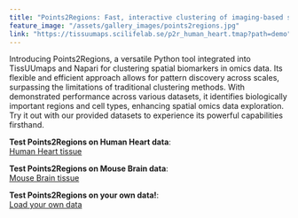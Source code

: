 ```yaml
---
title: "Points2Regions: Fast, interactive clustering of imaging-based spatial transcriptomics data in TissUUmaps"
feature_image: "/assets/gallery_images/points2regions.jpg"
link: "https://tissuumaps.scilifelab.se/p2r_human_heart.tmap?path=demo"
---
```


Introducing Points2Regions, a versatile Python tool integrated into TissUUmaps and Napari for clustering spatial biomarkers in omics data. Its flexible and efficient approach allows for pattern discovery across scales, surpassing the limitations of traditional clustering methods. With demonstrated performance across various datasets, it identifies biologically important regions and cell types, enhancing spatial omics data exploration. Try it out with our provided datasets to experience its powerful capabilities firsthand.

**Test Points2Regions on Human Heart data**: \
<a href='https://tissuumaps.scilifelab.se/p2r_human_heart.tmap?path=demo' target="_blank" class="button">Human Heart tissue</a>

**Test Points2Regions on Mouse Brain data**: \
<a href='https://tissuumaps.scilifelab.se/p2r_mousebrain.tmap?path=demo' target="_blank" class="button">Mouse Brain tissue</a>

**Test Points2Regions on your own data!**: \
<a href='https://tissuumaps.scilifelab.se/p2r_own.tmap?path=demo' target="_blank" class="button">Load your own data</a>
